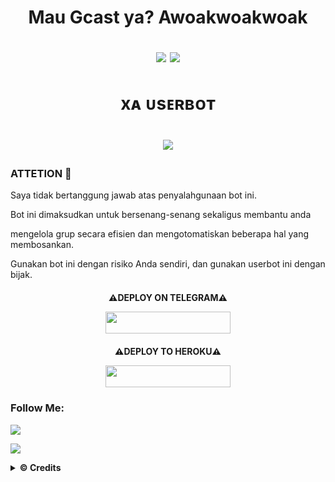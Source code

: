 <h1 align="center">Mau Gcast ya? Awoakwoakwoak

    
    
    
    

    
</p>
<p align="center">
    <a href="https://pypi.org/project/Telethon/"> <img src="https://img.shields.io/pypi/v/telethon?color=yellow&label=telethon&logo=python&logoColor=green&style=for-the-badge" /></a>
    <a href="https://t.me/rexaprivateroom"><img src="https://img.shields.io/badge/Join-Group%20Support-blue.svg?style=for-the-badge&logo=Telegram"></a>
</p>

<h1 align="center"> xᴀ ᴜsᴇʀʙᴏᴛ <h1 align="center">


<p align="center">
  <img src="https://telegra.ph/file/543425c832763405474c4.jpg">
</p>
    
### ATTETION 📢
Saya tidak bertanggung jawab atas penyalahgunaan bot ini.

Bot ini dimaksudkan untuk bersenang-senang sekaligus membantu anda

mengelola grup secara efisien dan mengotomatiskan beberapa hal yang membosankan.

Gunakan bot ini dengan risiko Anda sendiri, dan gunakan userbot ini dengan bijak.
    
    

<h4 align="center"> ⚠️DEPLOY ON TELEGRAM⚠️ </p>
<p align="center"><a href="https://telegram.dog/XTZ_HerokuBot?start=UmV4YXNoaC9YYS1Vc2VyYm90IFhhLVVzZXJib3Q"> <img src="https://img.shields.io/badge/Deploy%20On%20Telegram-blue?style=for-the-badge&logo=telegram" width="200" height="35.60" /></a></p>

<h4 align="center"> ⚠️DEPLOY TO HEROKU⚠️ </p>
<p align="center"><a href="https://heroku.com/deploy?template=https://github.com/Rexashh/Xa-Userbot/tree/Xa-Userbot"> <img src="https://img.shields.io/badge/DEPLOY%20TO%20HEROKU-indigo?style=flat&logo=heroku" width="200" height="35.60" /></a></p>


### Follow Me:
<p align="left">
<a href="https://github.com/Rexashh/Xa-Userbot"><img src="https://img.shields.io/badge/GitHub-Follow%20on%20GitHub-inactive.svg?logo=github"></a>
</p>
</p>
<p align="left">
<a href="https://instagram.com/syhndr_"><img src="https://img.shields.io/badge/Instagram-Follow%20on%20Instagram-important.svg?logo=instagram"></a>
</p>

<details>
  <summary><b>© Credits</b></summary>

 🙏 **ORIGINAL REPO & SPECIAL THANKS :**

*   [Kyy-Userbot](https://github.com/muhammadrizky16/Kyy-Userbot)    Kyy-Userbot
*   BERIBU RIBU TERIMAKASIH KEPADA [TONIC](https://github.com/Tonic990) YANG SUDAH SELALU MENJAWAB SEMUA PERTANYAAN SAYA KETIKA SAYA MENGALAMI KESALAHAN
*   BERIBU RIBU TERIMAKASIH KEPADA [KYY](https://github.com/muhammadrizky16) YANG SUDAH MENGIJINKAN SAYA MENGCLONE, DAN SUDAH MERESPON SAYA :) 
*   TERIMAKASIH BANYAK KEPADA USERBOT INDONESIA LAINNYA🙏

